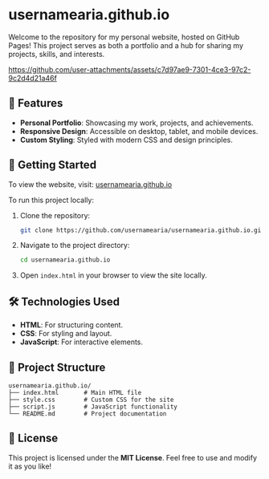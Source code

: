 # usernamearia.github.io

Welcome to the repository for my personal website, hosted on GitHub Pages! This project serves as both a portfolio and a hub for sharing my projects, skills, and interests.


https://github.com/user-attachments/assets/c7d97ae9-7301-4ce3-97c2-9c2d4d21a46f


## 🌟 Features

- **Personal Portfolio**: Showcasing my work, projects, and achievements.  
- **Responsive Design**: Accessible on desktop, tablet, and mobile devices.  
- **Custom Styling**: Styled with modern CSS and design principles.  

## 🚀 Getting Started

To view the website, visit: [usernamearia.github.io](https://usernamearia.github.io)  

To run this project locally:

1. Clone the repository:  
   ```bash
   git clone https://github.com/usernamearia/usernamearia.github.io.git
   ```
2. Navigate to the project directory:  
   ```bash
   cd usernamearia.github.io
   ```
3. Open `index.html` in your browser to view the site locally.  

## 🛠️ Technologies Used

- **HTML**: For structuring content.  
- **CSS**: For styling and layout.  
- **JavaScript**: For interactive elements.  

## 📂 Project Structure

```
usernamearia.github.io/
├── index.html       # Main HTML file
├── style.css        # Custom CSS for the site
├── script.js        # JavaScript functionality
└── README.md        # Project documentation
```

## 📄 License

This project is licensed under the **MIT License**. Feel free to use and modify it as you like!
